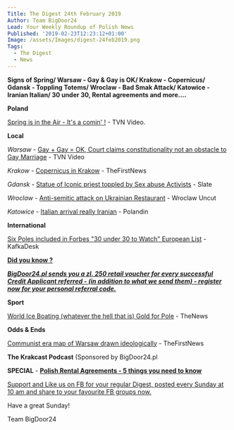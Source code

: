 ```yaml
---
Title: The Digest 24th February 2019
Author: Team BigDoor24
Lead: Your Weekly Roundup of Polish News
Published: '2019-02-23T12:23:12+01:00'
Image: /assets/Images/digest-24feb2019.png
Tags:
  - The Digest
  - News
---
```

**Signs of Spring/ Warsaw - Gay & Gay is OK/ Krakow - Copernicus/ Gdansk - Toppling Totems/ Wroclaw - Bad Smak Attack/ Katowice - Iranian Italian/ 30 under 30, Rental agreements and more....**

**Poland**

[Spring is in the Air - It's a comin' !](https://www.tvn24.pl/tvn24-news-in-english,157,m/spring-came-early-this-year-to-poland,911142.html) - TVN Video.

**Local**

_Warsaw_ - [Gay + Gay = OK, Court claims constitutionality not an obstacle to Gay Marriage](https://www.tvn24.pl/tvn24-news-in-english,157,m/high-court-in-warsaw-constitution-does-not-forbid-same-sex-marriage,910782.html) - TVN Video

_Krakow_ - [Copernicus in Krakow](https://www.thefirstnews.com/article/earth-moving-sun-stopping-astronomer-nicolaus-copernicus-revolutionised-our-understanding-of-the-universe-4780) - TheFirstNews

_Gdansk_ - [Statue of Iconic priest toppled by Sex abuse Activists](https://slate.com/news-and-politics/2019/02/poland-priest-henryk-jankowski-statue-clergy-sex-abuse.html) - Slate

_Wroclaw_ - [Anti-semitic attack on Ukrainian Restaurant](http://wroclawuncut.com/2019/02/22/vandals-deface-ukrainian-restaurant-with-anti-semitic-graffiti/) - Wroclaw Uncut

_Katowice_ - [Italian arrival really Iranian](https://polandin.com/41368753/iranians-italian-disguise-rumbled) - Polandin

**International**

[Six Poles included in Forbes "30 under 30 to Watch"  European List](https://kafkadesk.org/2019/02/19/six-poles-nominated-in-forbes-30-under-30-europe-list-2019/) - KafkaDesk 

[**Did you know ?**](https://bigdoor24.pl/)

[_**BigDoor24.pl sends you a zl. 250 retail voucher for every successful Credit Applicant referred - (in addition to what we send them) - register now for your personal referral code.**_](https://bigdoor24.pl/)

**Sport**

[World Ice Boating (whatever the hell that is) Gold for Pole](http://thenews.pl/1/5/Artykul/407189,Pole-wins-iceboating-world-championships) - TheNews

**Odds & Ends**

[Communist era map of Warsaw drawn  ideologically](https://www.thefirstnews.com/article/fascinating-commie-map-of-postwar-warsaw-shows-paranoid-officials-heavily-censoring-the-landscape-4814) - TheFirstNews

**The Krakcast Podcast** (Sponsored by BigDoor24.pl

**SPECIAL** - [**Polish Rental Agreements - 5 things you need to know**](https://bigdoor24.pl/blog/)

[Support and Like us on FB for your regular Digest, posted every Sunday at 10 am and share to your favourite FB groups now.](https://www.facebook.com/bigdoor24/)

<div class="sharethis-inline-share-buttons"></div>



Have a great Sunday!

Team BigDoor24
